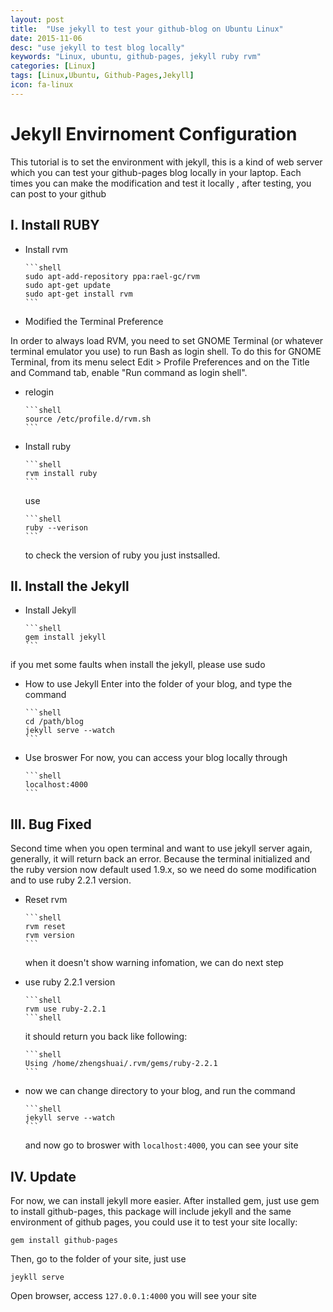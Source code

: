 ```yaml
---
layout: post
title:  "Use jekyll to test your github-blog on Ubuntu Linux"
date: 2015-11-06
desc: "use jekyll to test blog locally"
keywords: "Linux, ubuntu, github-pages, jekyll ruby rvm"
categories: [Linux]
tags: [Linux,Ubuntu, Github-Pages,Jekyll]
icon: fa-linux
---
```


# Jekyll Envirnoment Configuration

This tutorial is to set the environment with jekyll, this is a kind of web server which you can test your github-pages blog locally in your laptop. Each times you can make the modification and test it locally , after testing, you can post to your github

## I. Install RUBY

*	Install rvm

        ```shell
		sudo apt-add-repository ppa:rael-gc/rvm
		sudo apt-get update
		sudo apt-get install rvm
		```

*	Modified the Terminal Preference

In order to always load RVM, you need to set GNOME Terminal (or whatever terminal emulator you use) to run Bash as login shell. To do this for GNOME Terminal, from its menu select Edit > Profile Preferences and on the Title and Command tab, enable "Run command as login shell".

*	relogin

        ```shell
		source /etc/profile.d/rvm.sh
        ```
        
*	Install ruby

        ```shell
		rvm install ruby
        ```
		
	use 
		
		```shell
		ruby --verison
        ```
        
	 to check the version of ruby you just instsalled.

## II. Install the Jekyll
*	Install Jekyll

        ```shell
		gem install jekyll
        ```

if you met some faults when install the jekyll, please use sudo
*	How to use Jekyll
Enter into the folder of your blog, and type the command

        ```shell
		cd /path/blog
		jekyll serve --watch
        ```

*	Use broswer
For now, you can access your blog locally through

        ```shell
		localhost:4000  
        ```

## III. Bug Fixed
Second time when you open terminal and want to use jekyll server again, generally, it will return back an error. Because the terminal initialized and the ruby version now  default used 1.9.x, so we need do some modification and to use ruby 2.2.1 version.

*	Reset rvm

        ```shell
		rvm reset
		rvm version
        ```

	when it doesn't show warning infomation, we can do next step

*	use ruby 2.2.1 version

        ```shell
		rvm use ruby-2.2.1
        ```shell

	it should return you back like following:

        ```shell
		Using /home/zhengshuai/.rvm/gems/ruby-2.2.1
        ```
		

*	now we can change directory to your blog, and run the command

        ```shell
		jekyll serve --watch
        ```

	and now go to broswer with ```localhost:4000```, you can see your site
	
## IV. Update

For now, we can install jekyll more easier. After installed gem, just use gem to install github-pages, this package will include jekyll and the same environment of github pages, you could use it to test your site locally:

```shell
gem install github-pages
```

Then, go to the folder of your site, just use

```shell
jeykll serve
```
Open browser, access ```127.0.0.1:4000``` you will see your site
